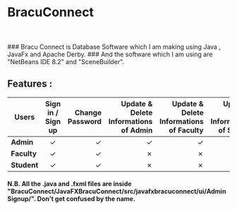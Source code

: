 # BracuConnect
<br>
<br>
### Bracu Connect is Database Software which I am making using Java , JavaFx and Apache Derby.
### And the software which I am using are "NetBeans IDE 8.2" and "SceneBuilder".
<br>

## Features :

| Users            | Sign in / Sign up|Change Password  | Update & Delete Informations of Admin  |Update & Delete Informations of Faculty  |Update & Delete Informations of Student  | Add , Update & Delete Courses | Advise Courses | Update Advise Courses | Add to Waiting List | View Waiting List | 
| ---------------- |:-----------------:| ---------------------------------------:|---------------------------------------:|---------------------------------------:|---------------------------------------:|---------------------------------------:|---------------------------------------:|--------------------------------------:|--------------------------------------:|--------------------------------------:|
|  <b> Admin <b>   |        ✓          | ✓ |✓ | ✓ | ✓ |✓ |✗ |✗ |✗ |✓ |
|  <b> Faculty <b> | ✓                 | ✓ |  ✗ | ✗ | ✗ |✗ |✓ |✓ |✗ |✗ |
|  <b> Student <b> | ✓                 | ✓ |   ✗ | ✗ | ✗ | ✗ |✓ |✓ |✓ |✗ |



#### N.B. All the .java and .fxml files are inside "BracuConnect/JavaFXBracuConnect/src/javafxbracuconnect/ui/AdminSignup/". Don't get confused by the name.



